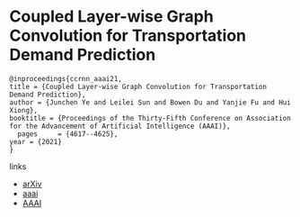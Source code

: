 # Coupled Layer-wise Graph Convolution for Transportation Demand Prediction

```
@inproceedings{ccrnn_aaai21,
title = {Coupled Layer-wise Graph Convolution for Transportation Demand Prediction},
author = {Junchen Ye and Leilei Sun and Bowen Du and Yanjie Fu and Hui Xiong},
booktitle = {Proceedings of the Thirty-Fifth Conference on Association for the Advancement of Artificial Intelligence (AAAI)},
  pages	    = {4617--4625},
year = {2021}
}
```

links
- [arXiv](https://arxiv.org/abs/2012.08080)
- [aaai](https://www.aaai.org/AAAI21Papers/AAAI-2002.YeJ.pdf)
- [AAAI](https://ojs.aaai.org/index.php/AAAI/article/view/16591)